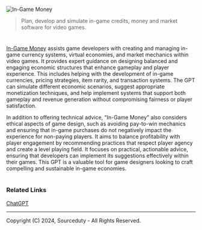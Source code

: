 ![In-Game Money](https://github.com/user-attachments/assets/6c68c423-68f6-46f4-b8bf-6e108c4adc26)

> Plan, develop and simulate in-game credits, money and market software for video games.

#

[In-Game Money](https://chatgpt.com/g/g-QBseFs7PK-in-game-money) assists game developers with creating and managing in-game currency systems, virtual economies, and market mechanics within video games. It provides expert guidance on designing balanced and engaging economic structures that enhance gameplay and player experience. This includes helping with the development of in-game currencies, pricing strategies, item rarity, and transaction systems. The GPT can simulate different economic scenarios, suggest appropriate monetization techniques, and help implement systems that support both gameplay and revenue generation without compromising fairness or player satisfaction.

In addition to offering technical advice, "In-Game Money" also considers ethical aspects of game design, such as avoiding pay-to-win mechanics and ensuring that in-game purchases do not negatively impact the experience for non-paying players. It aims to balance profitability with player engagement by recommending practices that respect player agency and create a level playing field. It focuses on practical, actionable advice, ensuring that developers can implement its suggestions effectively within their games. This GPT is a valuable tool for game designers looking to craft compelling and sustainable in-game economies.

#
### Related Links

[ChatGPT](https://github.com/sourceduty/ChatGPT)

***
Copyright (C) 2024, Sourceduty - All Rights Reserved.
